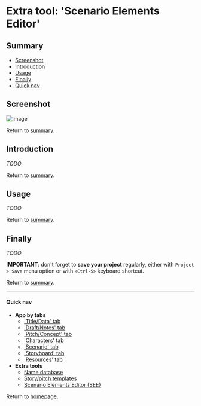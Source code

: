 
# Extra tool: 'Scenario Elements Editor'

## <a name="summary"/>Summary

* [Screenshot](#screenshot)
* [Introduction](#introduction)
* [Usage](#usage)
* [Finally](#finally)
* [Quick nav](#quick-nav)


## <a name="screenshot"/>Screenshot

![image](../../images/screenshots/screenshot-009.png)

Return to [summary](#summary).


## <a name="introduction"/>Introduction

*TODO*

Return to [summary](#summary).


## <a name="usage"/>Usage

*TODO*

Return to [summary](#summary).


## <a name="finally"/>Finally

*TODO*

**IMPORTANT**: don't forget to **save your project** regularly, either
with `Project > Save` menu option or with `<Ctrl-S>` keyboard shortcut.

Return to [summary](#summary).

---

#### <a name="quick-nav"/>Quick nav

* **App by tabs**
    * ['Title/Data' tab](en_tab_title_data.html)
    * ['Draft/Notes' tab](en_tab_draft_notes.html)
    * ['Pitch/Concept' tab](en_tab_pitch_concept.html)
    * ['Characters' tab](en_tab_characters.html)
    * ['Scenario' tab](en_tab_scenario.html)
    * ['Storyboard' tab](en_tab_storyboard.html)
    * ['Resources' tab](en_tab_resources.html)
* **Extra tools**
    * [Name database](en_tools_name_db.html)
    * [Story/pitch templates](en_tools_pitch_templates.html)
    * [Scenario Elements Editor (SEE)](en_tools_scenario_elements_editor.html)

Return to [homepage](index.html).
